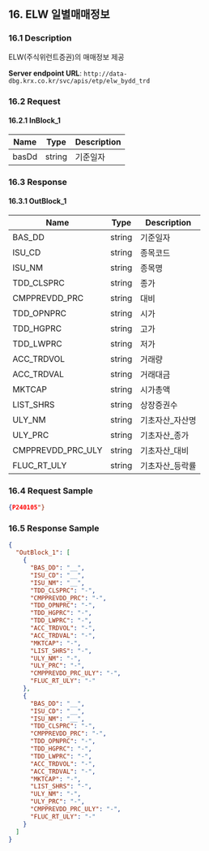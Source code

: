 ## 16. ELW 일별매매정보

### 16.1 Description
ELW(주식위런트증권)의 매매정보 제공

**Server endpoint URL**: `http://data-dbg.krx.co.kr/svc/apis/etp/elw_bydd_trd`

### 16.2 Request

#### 16.2.1 InBlock_1
| Name   | Type   | Description |
|--------|--------|-------------|
| basDd  | string | 기준일자    |

### 16.3 Response

#### 16.3.1 OutBlock_1
| Name                | Type   | Description         |
|---------------------|--------|---------------------|
| BAS_DD              | string | 기준일자            |
| ISU_CD              | string | 종목코드            |
| ISU_NM              | string | 종목명              |
| TDD_CLSPRC          | string | 종가                |
| CMPPREVDD_PRC       | string | 대비                |
| TDD_OPNPRC          | string | 시가                |
| TDD_HGPRC           | string | 고가                |
| TDD_LWPRC           | string | 저가                |
| ACC_TRDVOL          | string | 거래량              |
| ACC_TRDVAL          | string | 거래대금            |
| MKTCAP              | string | 시가총액            |
| LIST_SHRS           | string | 상장증권수          |
| ULY_NM              | string | 기초자산_자산명     |
| ULY_PRC             | string | 기초자산_종가       |
| CMPPREVDD_PRC_ULY   | string | 기초자산_대비       |
| FLUC_RT_ULY         | string | 기초자산_등락률     |

### 16.4 Request Sample
```json
{P240105"}
```

### 16.5 Response Sample
```json
{
  "OutBlock_1": [
    {
      "BAS_DD": "__",
      "ISU_CD": "__",
      "ISU_NM": "__",
      "TDD_CLSPRC": "-",
      "CMPPREVDD_PRC": "-",
      "TDD_OPNPRC": "-",
      "TDD_HGPRC": "-",
      "TDD_LWPRC": "-",
      "ACC_TRDVOL": "-",
      "ACC_TRDVAL": "-",
      "MKTCAP": "-",
      "LIST_SHRS": "-",
      "ULY_NM": "-",
      "ULY_PRC": "-",
      "CMPPREVDD_PRC_ULY": "-",
      "FLUC_RT_ULY": "-"
    },
    {
      "BAS_DD": "__",
      "ISU_CD": "__",
      "ISU_NM": "__",
      "TDD_CLSPRC": "-",
      "CMPPREVDD_PRC": "-",
      "TDD_OPNPRC": "-",
      "TDD_HGPRC": "-",
      "TDD_LWPRC": "-",
      "ACC_TRDVOL": "-",
      "ACC_TRDVAL": "-",
      "MKTCAP": "-",
      "LIST_SHRS": "-",
      "ULY_NM": "-",
      "ULY_PRC": "-",
      "CMPPREVDD_PRC_ULY": "-",
      "FLUC_RT_ULY": "-"
    }
  ]
}
```
